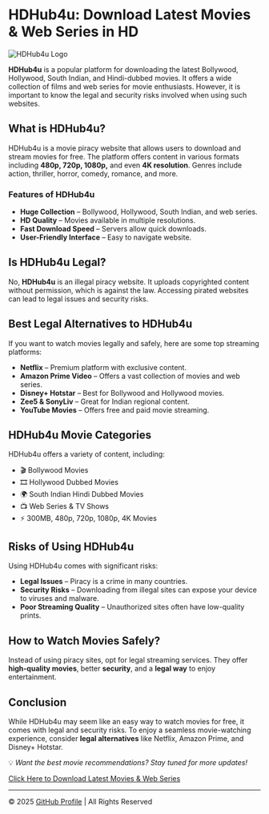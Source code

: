 # HDHub4u: Download Latest Movies & Web Series in HD

![HDHub4u Logo](https://hdhub4utv.github.io/hdhub4ulogo.png)

**HDHub4u** is a popular platform for downloading the latest Bollywood, Hollywood, South Indian, and Hindi-dubbed movies. It offers a wide collection of films and web series for movie enthusiasts. However, it is important to know the legal and security risks involved when using such websites.

## What is HDHub4u?

HDHub4u is a movie piracy website that allows users to download and stream movies for free. The platform offers content in various formats including **480p, 720p, 1080p,** and even **4K resolution**. Genres include action, thriller, horror, comedy, romance, and more.

### Features of HDHub4u
- **Huge Collection** – Bollywood, Hollywood, South Indian, and web series.
- **HD Quality** – Movies available in multiple resolutions.
- **Fast Download Speed** – Servers allow quick downloads.
- **User-Friendly Interface** – Easy to navigate website.

## Is HDHub4u Legal?

No, **HDHub4u** is an illegal piracy website. It uploads copyrighted content without permission, which is against the law. Accessing pirated websites can lead to legal issues and security risks.

## Best Legal Alternatives to HDHub4u

If you want to watch movies legally and safely, here are some top streaming platforms:

- **Netflix** – Premium platform with exclusive content.
- **Amazon Prime Video** – Offers a vast collection of movies and web series.
- **Disney+ Hotstar** – Best for Bollywood and Hollywood movies.
- **Zee5 & SonyLiv** – Great for Indian regional content.
- **YouTube Movies** – Offers free and paid movie streaming.

## HDHub4u Movie Categories

HDHub4u offers a variety of content, including:

- 🎬 Bollywood Movies
- 🎞️ Hollywood Dubbed Movies
- 🌍 South Indian Hindi Dubbed Movies
- 📺 Web Series & TV Shows
- ⚡ 300MB, 480p, 720p, 1080p, 4K Movies

## Risks of Using HDHub4u

Using HDHub4u comes with significant risks:

- **Legal Issues** – Piracy is a crime in many countries.
- **Security Risks** – Downloading from illegal sites can expose your device to viruses and malware.
- **Poor Streaming Quality** – Unauthorized sites often have low-quality prints.

## How to Watch Movies Safely?

Instead of using piracy sites, opt for legal streaming services. They offer **high-quality movies**, better **security**, and a **legal way** to enjoy entertainment.

## Conclusion

While HDHub4u may seem like an easy way to watch movies for free, it comes with legal and security risks. To enjoy a seamless movie-watching experience, consider **legal alternatives** like Netflix, Amazon Prime, and Disney+ Hotstar.

💡 *Want the best movie recommendations? Stay tuned for more updates!*

[Click Here to Download Latest Movies & Web Series](https://govtjobnews365.com/)

---

&copy; 2025 [GitHub Profile](https://govtjobnews365.com/) | All Rights Reserved
